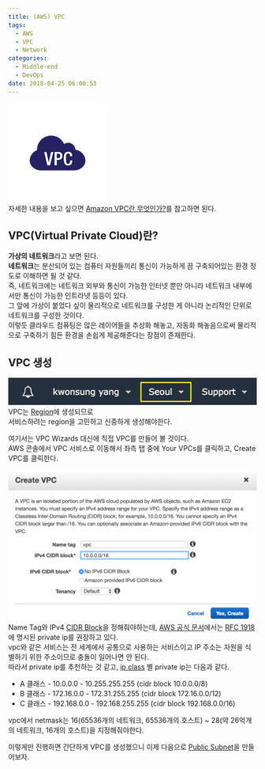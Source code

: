 ```yaml
---
title: (AWS) VPC
tags:
  - AWS
  - VPC
  - Network
categories:
  - Middle-end
  - DevOps
date: 2018-04-25 06:00:53
---
```


![](aws-vpc/thumb.png)  
자세한 내용을 보고 싶으면 [Amazon VPC란 무엇인가?](https://docs.aws.amazon.com/ko_kr/AmazonVPC/latest/UserGuide/VPC_Introduction.html)를 참고하면 된다.

## VPC(Virtual Private Cloud)란?
**가상의 네트워크**라고 보면 된다.  
**네트워크**는 분산되어 있는 컴퓨터 자원들끼리 통신이 가능하게 끔 구축되어있는 환경 정도로 이해하면 될 것 같다.  
즉, 네트워크에는 네트워크 외부와 통신이 가능한 인터넷 뿐만 아니라 네트워크 내부에서만 통신이 가능한 인트라넷 등등이 있다.  
그 앞에 가상이 붙었다 싶이 물리적으로 네트워크를 구성한 게 아니라 논리적인 단위로 네트워크를 구성한 것이다.  
이렇듯 클라우드 컴퓨팅은 많은 레이어들을 추상화 해놓고, 자동화 해놓음으로써 물리적으로 구축하기 힘든 환경을 손쉽게 제공해준다는 장점이 존재한다.

## VPC 생성
![region](aws-vpc/region.png)
VPC는 [Region](https://docs.aws.amazon.com/ko_kr/AWSEC2/latest/UserGuide/using-regions-availability-zones.html)에 생성되므로  
서비스하려는 region을 고민하고 신중하게 생성해야한다.
 
여기서는 VPC Wizards 대신에 직접 VPC를 만들어 볼 것이다.  
AWS 콘솔에서 VPC 서비스로 이동해서 좌측 탭 중에 Your VPCs를 클릭하고, Create VPC를 클릭한다.  

![vpc 생성 화면](aws-vpc/create-vpc.png)  
Name Tag와 IPv4 <a href="https://ko.wikipedia.org/wiki/%EC%82%AC%EC%9D%B4%EB%8D%94_(%EB%84%A4%ED%8A%B8%EC%9B%8C%ED%82%B9)" target="_blank">CIDR Block</a>을 정해줘야하는데,
[AWS 공식 문서](https://docs.aws.amazon.com/AmazonVPC/latest/UserGuide/VPC_Subnets.html#VPC_Sizing)에서는
[RFC 1918](http://www.faqs.org/rfcs/rfc1918.html)에 명시된 private ip를 권장하고 있다.  
vpc와 같은 서비스는 전 세계에서 공통으로 사용하는 서비스이고 IP 주소는 자원을 식별하기 위한 주소이므로 충돌이 일어나면 안 된다.  
따라서 private ip를 추천하는 것 같고, [ip class](https://ko.wikipedia.org/wiki/%EB%84%A4%ED%8A%B8%EC%9B%8C%ED%81%AC_%ED%81%B4%EB%9E%98%EC%8A%A4) 별 private ip는 다음과 같다.  
* A 클래스 - 10.0.0.0 - 10.255.255.255 (cidr block 10.0.0.0/8)  
* B 클래스 - 172.16.0.0 - 172.31.255.255 (cidr block 172.16.0.0/12)  
* C 클래스 - 192.168.0.0 - 192.168.255.255 (cidr block 192.168.0.0/16)

vpc에서 netmask는 16(65536개의 네트워크, 65536개의 호스트) ~ 28(약 26억개의 네트워크, 16개의 호스트)을 지정해줘야한다.  

이렇게만 진행하면 간단하게 VPC를 생성했으니 이제 다음으로 [Public Subnet](/2018/04/25/aws-public-subnet)을 만들어보자.
